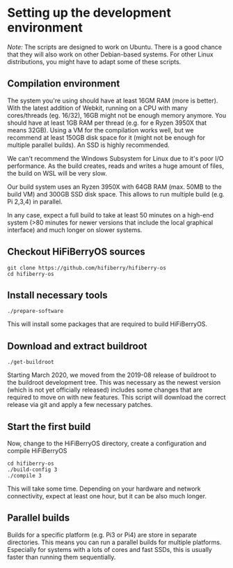 # Setting up the development environment

*Note:* The scripts are designed to work on Ubuntu. There is a good chance that they will also work on other Debian-based
systems. For other Linux distributions, you might have to adapt some of these scripts.

## Compilation environment

The system you're using should have at least 16GM RAM (more is better). With the latest addition of Webkit, running on a CPU with many cores/threads (eg. 16/32), 16GB might not be enough memory anymore. You should have at least 1GB RAM per thread (e.g. for e Ryzen 3950X that means 32GB). 
Using a VM for the compilation works well, but we recommend at least 150GB disk space for it (might not be enough for multiple parallel  builds). An SSD is highly recommended.

We can't recommend the Windows Subsystem for Linux due to it's poor I/O performance. As the build creates, reads and writes a huge amount of files, the build on WSL will be very slow.

Our build system uses an Ryzen 3950X with 64GB RAM (max. 50MB to the build VM) and 300GB SSD disk space. This allows to run multiple build (e.g. Pi 2,3,4) in parallel.
 
In any case, expect a full build to take at least 50 minutes on a high-end system (>80 minutes for newer versions that include the local graphical interface) and much longer on slower systems. 

## Checkout HiFiBerryOS sources

```
git clone https://github.com/hifiberry/hifiberry-os
cd hifiberry-os
```

## Install necessary tools

```
./prepare-software
```

This will install some packages that are required to build HiFiBerryOS.

## Download and extract buildroot

```
./get-buildroot
```

Starting March 2020, we moved from the 2019-08 release of buildroot to the buildroot development tree.
This was necessary as the newest version (which is not yet officially released) includes some changes that
are required to move on with new features.
This script will download the correct release via git and apply a few necessary patches.

## Start the first build

Now, change to the HiFiBerryOS directory, create a configuration and compile HiFiBerryOS
```
cd hifiberry-os
./build-config 3
./compile 3
```

This will take some time. Depending on your hardware and network connectivity, expect at least one hour, but it can be also much longer.

## Parallel builds

Builds for a specific platform (e.g. Pi3 or Pi4) are store in separate directories. This means you can run a parallel builds for multiple platforms. Especially for systems with a lots of cores and fast SSDs, this is usually faster than running 
them sequentially. 
